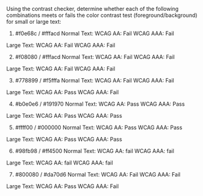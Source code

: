 Using the contrast checker, determine whether each of the following combinations meets or fails the color contrast test (foreground/background) for small or large text:



1) #f0e68c / #fffacd
  Normal Text:
  WCAG AA: Fail
  WCAG AAA: Fail



  Large Text:
  WCAG AA: Fail
  WCAG AAA: Fail

2) #f08080 / #fffacd
  Normal Text:
  WCAG AA: Fail
  WCAG AAA: Fail



  Large Text:
  WCAG AA: Fail
  WCAG AAA: Fail

3) #778899 / #f5fffa
  Normal Text:
  WCAG AA: Fail
  WCAG AAA: Fail


  Large Text:
  WCAG AA: Pass
  WCAG AAA: Fail


4) #b0e0e6 / #191970
  Normal Text:
  WCAG AA: Pass
  WCAG AAA: Pass


  Large Text:
  WCAG AA: Pass
  WCAG AAA: Pass



5) #ffff00 / #000000
  Normal Text:
  WCAG AA: Pass
  WCAG AAA: Pass

  Large Text:
  WCAG AA: Pass
  WCAG AAA: Pass



6) #98fb98 / #ff4500
  Normal Text:
  WCAG AA: fail
  WCAG AAA: fail

Large Text:
  WCAG AA: fail
  WCAG AAA: fail


7) #800080 / #da70d6
Normal Text:
WCAG AA: Fail
WCAG AAA: Fail


Large Text:
WCAG AA: Pass
WCAG AAA: Fail
